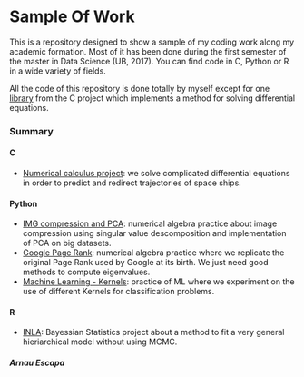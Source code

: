 # Sample Of Work
This is a repository designed to show a sample of my coding work along my academic formation. Most of it has been done during the first semester of the master in Data Science (UB, 2017). You can find code in C, Python or R in a wide  variety of fields.

All the code of this repository is done totally by myself except for one [library](https://github.com/escapa12/sampleOfWork/blob/master/NumericalCalculus/rk78.c)  from the C project which implements a method for solving differential equations.

### Summary

#### C

* [Numerical calculus project](https://github.com/escapa12/sampleOfWork/tree/master/NumericalCalculus): we solve complicated differential equations in order to predict and redirect trajectories of space ships.  

#### Python
* [IMG compression and PCA](https://github.com/escapa12/sampleOfWork/tree/master/IMGcompression%26PCA): numerical algebra practice about image compression using singular value descomposition and implementation of PCA on big datasets.
* [Google Page Rank](https://github.com/escapa12/sampleOfWork/tree/master/GooglePageRank): numerical algebra practice where we replicate the original Page Rank used by Google at its birth. We just need good methods to compute eigenvalues.
* [Machine Learning - Kernels](https://github.com/escapa12/sampleOfWork/tree/master/Kernels): practice of ML where we experiment on the use of different Kernels for classification problems.

#### R
* [INLA](https://github.com/escapa12/sampleOfWork/tree/master/BayessianProject-%20INLA): Bayessian Statistics project about a method to fit a very general hieriarchical model without using MCMC.


##### Arnau Escapa 
